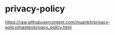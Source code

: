 # privacy-policy
https://raw.githubusercontent.com/muankit/privacy-policy/master/privacy_policy.html

